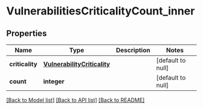 # VulnerabilitiesCriticalityCount_inner

## Properties
Name | Type | Description | Notes
------------ | ------------- | ------------- | -------------
**criticality** | [**VulnerabilityCriticality**](VulnerabilityCriticality.md) |  | [default to null]
**count** | **integer** |  | [default to null]

[[Back to Model list]](../README.md#documentation-for-models) [[Back to API list]](../README.md#documentation-for-api-endpoints) [[Back to README]](../README.md)


